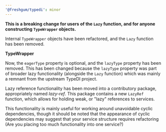 ```yaml
---
'@freshgum/typedi': minor
---
```


**This is a breaking change for users of the `Lazy` function, and for anyone constructing `TypeWrapper` objects.**

Internal `TypeWrapper` objects have been refactored, and the `Lazy` function has been removed.

**TypeWrapper**

Now, the `eagerType` property is optional, and the `lazyType` property has been removed. This has been changed because the `lazyType` property was part of broader lazy functionality (alongside the `Lazy` function) which was mainly a remnant from the upstream TypeDI project.

Lazy reference functionality has been moved into a contributory package, appropriately named *lazy-ref*.  This package contains a new `LazyRef` function, which allows for holding weak, or "lazy" references to services.

This functionality is mainly useful for working around unavoidable cyclic dependencies, though it should be noted that the appearance of cyclic dependencies may suggest that your service structure requires refactoring (Are you placing too much functionality into one service?)

